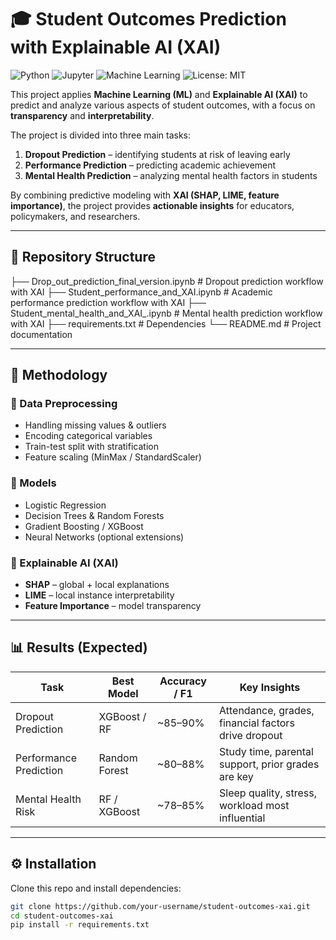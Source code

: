 # 🎓 Student Outcomes Prediction with Explainable AI (XAI)

![Python](https://img.shields.io/badge/Python-3.8%2B-blue.svg)
![Jupyter](https://img.shields.io/badge/Jupyter-Notebook-orange.svg)
![Machine Learning](https://img.shields.io/badge/Machine%20Learning-XAI-success.svg)
![License: MIT](https://img.shields.io/badge/License-MIT-green.svg)

This project applies **Machine Learning (ML)** and **Explainable AI (XAI)** to predict and analyze various aspects of student outcomes, with a focus on **transparency** and **interpretability**.  

The project is divided into three main tasks:  

1. **Dropout Prediction** – identifying students at risk of leaving early  
2. **Performance Prediction** – predicting academic achievement  
3. **Mental Health Prediction** – analyzing mental health factors in students  

By combining predictive modeling with **XAI (SHAP, LIME, feature importance)**, the project provides **actionable insights** for educators, policymakers, and researchers.  

---

## 📂 Repository Structure
├── Drop_out_prediction_final_version.ipynb # Dropout prediction workflow with XAI
├── Student_performance_and_XAI.ipynb # Academic performance prediction workflow with XAI
├── Student_mental_health_and_XAI_.ipynb # Mental health prediction workflow with XAI
├── requirements.txt # Dependencies
└── README.md # Project documentation


---

## 🧠 Methodology

### 🔹 Data Preprocessing
- Handling missing values & outliers  
- Encoding categorical variables  
- Train-test split with stratification  
- Feature scaling (MinMax / StandardScaler)  

### 🔹 Models
- Logistic Regression  
- Decision Trees & Random Forests  
- Gradient Boosting / XGBoost  
- Neural Networks (optional extensions)  

### 🔹 Explainable AI (XAI)
- **SHAP** – global + local explanations  
- **LIME** – local instance interpretability  
- **Feature Importance** – model transparency  

---

## 📊 Results (Expected)

| Task                  | Best Model       | Accuracy / F1 | Key Insights |
|-----------------------|-----------------|---------------|--------------|
| Dropout Prediction    | XGBoost / RF    | ~85–90%       | Attendance, grades, financial factors drive dropout |
| Performance Prediction| Random Forest   | ~80–88%       | Study time, parental support, prior grades are key |
| Mental Health Risk    | RF / XGBoost    | ~78–85%       | Sleep quality, stress, workload most influential |

---

## ⚙️ Installation

Clone this repo and install dependencies:

```bash
git clone https://github.com/your-username/student-outcomes-xai.git
cd student-outcomes-xai
pip install -r requirements.txt

